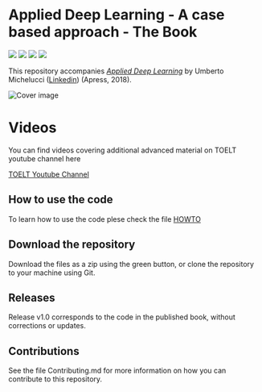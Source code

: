 # Applied Deep Learning - A case based approach - The Book

![](https://img.shields.io/github/forks/apress/applied-deep-learning.svg?label=Fork)
![](https://img.shields.io/github/stars/apress/applied-deep-learning.svg?label=Stars)
![](https://img.shields.io/github/watchers/apress/applied-deep-learning.svg?label=Watch)
![](https://img.shields.io/github/last-commit/apress/applied-deep-learning.svg)

This repository accompanies [*Applied Deep Learning*](https://www.apress.com/9781484237892) by Umberto Michelucci ([Linkedin](https://www.linkedin.com/in/umbertomichelucci/)) (Apress, 2018).

[comment]: #cover
![Cover image](9781484237892.jpg)

# Videos

You can find videos covering additional advanced material on TOELT youtube channel here

[TOELT Youtube Channel](https://goo.gl/vnWLTL)

## How to use the code
To learn how to use the code plese check the file [HOWTO](https://github.com/Apress/applied-deep-learning/blob/master/HOWTO.md)

## Download the repository

Download the files as a zip using the green button, or clone the repository to your machine using Git.

## Releases

Release v1.0 corresponds to the code in the published book, without corrections or updates.

## Contributions

See the file Contributing.md for more information on how you can contribute to this repository.
